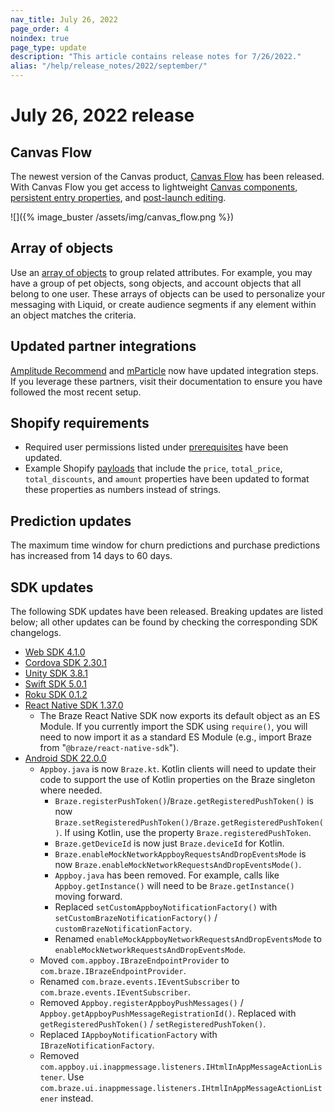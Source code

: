 ```yaml
---
nav_title: July 26, 2022
page_order: 4
noindex: true
page_type: update
description: "This article contains release notes for 7/26/2022."
alias: "/help/release_notes/2022/september/"
---
```


# July 26, 2022 release

## Canvas Flow
The newest version of the Canvas product, [Canvas Flow]({{site.baseurl}}/user_guide/engagement_tools/canvas/create_a_canvas/create_a_canvas/#editing-a-step) has been released. With Canvas Flow you get access to lightweight [Canvas components]({{site.baseurl}}/user_guide/engagement_tools/canvas/canvas_components), [persistent entry properties]({{site.baseurl}}/user_guide/engagement_tools/canvas/create_a_canvas/canvas_persistent_entry_properties/), and [post-launch editing]({{site.baseurl}}/post-launch_edits).

![]({% image_buster /assets/img/canvas_flow.png %})

## Array of objects
Use an [array of objects]({{site.baseurl}}/user_guide/data_and_analytics/custom_data/custom_attributes/array_of_objects#array-of-objects) to group related attributes. For example, you may have a group of pet objects, song objects, and account objects that all belong to one user. These arrays of objects can be used to personalize your messaging with Liquid, or create audience segments if any element within an object matches the criteria.

## Updated partner integrations
[Amplitude Recommend]({{site.baseurl}}/partners/data_and_infrastructure_agility/analytics/amplitude/amplitude_recommend/) and [mParticle]({{site.baseurl}}/partners/data_and_infrastructure_agility/customer_data_platform/mParticle/mparticle/) now have updated integration steps. If you leverage these partners, visit their documentation to ensure you have followed the most recent setup.

## Shopify requirements
- Required user permissions listed under [prerequisites]({{site.baseurl}}/partners/message_orchestration/channel_extensions/ecommerce/shopify/shopify/#prerequisites) have been updated.
- Example Shopify [payloads]({{site.baseurl}}/partners/message_orchestration/channel_extensions/ecommerce/shopify/shopify/#supported-shopify-events) that include the `price`, `total_price`, `total_discounts`, and `amount` properties have been updated to format these properties as numbers instead of strings.

## Prediction updates
The maximum time window for churn predictions and purchase predictions has increased from 14 days to 60 days.

## SDK updates
The following SDK updates have been released. Breaking updates are listed below; all other updates can be found by checking the corresponding SDK changelogs.
- [Web SDK 4.1.0](https://github.com/braze-inc/braze-web-sdk/blob/master/CHANGELOG.md#410)
- [Cordova SDK 2.30.1](https://github.com/Appboy/appboy-cordova-sdk/blob/master/CHANGELOG.md#2301)
- [Unity SDK 3.8.1](https://github.com/Appboy/appboy-unity-sdk/blob/master/CHANGELOG.md#381)
- [Swift SDK 5.0.1](https://github.com/braze-inc/braze-swift-sdk/blob/main/CHANGELOG.md#501)
- [Roku SDK 0.1.2](https://github.com/braze-inc/braze-roku-sdk/blob/main/CHANGELOG.md#012)
- [React Native SDK 1.37.0](https://github.com/braze-inc/braze-react-native-sdk/blob/master/CHANGELOG.md#1370)
  - The Braze React Native SDK now exports its default object as an ES Module. If you currently import the SDK using `require()`, you will need to now import it as a standard ES Module (e.g., import Braze from "`@braze/react-native-sdk`").
- [Android SDK 22.0.0](https://github.com/braze-inc/braze-android-sdk/blob/master/CHANGELOG.md#2200)
  - `Appboy.java` is now `Braze.kt`. Kotlin clients will need to update their code to support the use of Kotlin properties on the Braze singleton where needed.
    - `Braze.registerPushToken()`/`Braze.getRegisteredPushToken()` is now `Braze.setRegisteredPushToken()/Braze.getRegisteredPushToken()`. If using Kotlin, use the property `Braze.registeredPushToken`.
    - `Braze.getDeviceId` is now just `Braze.deviceId` for Kotlin.
    - `Braze.enableMockNetworkAppboyRequestsAndDropEventsMode` is now `Braze.enableMockNetworkRequestsAndDropEventsMode()`.
    - `Appboy.java` has been removed. For example, calls like `Appboy.getInstance()` will need to be `Braze.getInstance()` moving forward.
    - Replaced `setCustomAppboyNotificationFactory()` with `setCustomBrazeNotificationFactory()` / `customBrazeNotificationFactory`.
    - Renamed `enableMockAppboyNetworkRequestsAndDropEventsMode` to `enableMockNetworkRequestsAndDropEventsMode`.
  - Moved `com.appboy.IBrazeEndpointProvider` to `com.braze.IBrazeEndpointProvider`.
  - Renamed `com.braze.events.IEventSubscriber` to `com.braze.events.IEventSubscriber`.
  - Removed `Appboy.registerAppboyPushMessages()` / `Appboy.getAppboyPushMessageRegistrationId()`. Replaced with `getRegisteredPushToken()` / `setRegisteredPushToken()`.
  - Replaced `IAppboyNotificationFactory` with `IBrazeNotificationFactory`.
  - Removed `com.appboy.ui.inappmessage.listeners.IHtmlInAppMessageActionListener`. Use `com.braze.ui.inappmessage.listeners.IHtmlInAppMessageActionListener` instead.
